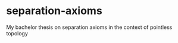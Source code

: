 separation-axioms
=================

My bachelor thesis on separation axioms in the context of pointless topology